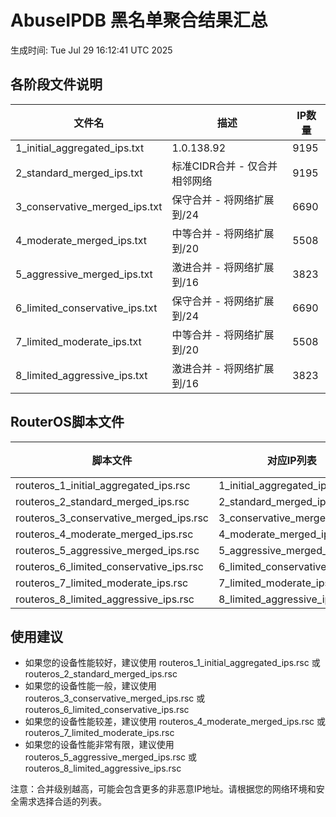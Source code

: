 # AbuseIPDB 黑名单聚合结果汇总
生成时间: Tue Jul 29 16:12:41 UTC 2025

## 各阶段文件说明

| 文件名 | 描述 | IP数量 |
|--------|------|--------|
| 1_initial_aggregated_ips.txt | 1.0.138.92 | 9195 |
| 2_standard_merged_ips.txt | 标准CIDR合并 - 仅合并相邻网络 | 9195 |
| 3_conservative_merged_ips.txt | 保守合并 - 将网络扩展到/24 | 6690 |
| 4_moderate_merged_ips.txt | 中等合并 - 将网络扩展到/20 | 5508 |
| 5_aggressive_merged_ips.txt | 激进合并 - 将网络扩展到/16 | 3823 |
| 6_limited_conservative_ips.txt | 保守合并 - 将网络扩展到/24 | 6690 |
| 7_limited_moderate_ips.txt | 中等合并 - 将网络扩展到/20 | 5508 |
| 8_limited_aggressive_ips.txt | 激进合并 - 将网络扩展到/16 | 3823 |

## RouterOS脚本文件

| 脚本文件 | 对应IP列表 | IP数量 |
|----------|------------|--------|
| routeros_1_initial_aggregated_ips.rsc | 1_initial_aggregated_ips.txt | 9195 |
| routeros_2_standard_merged_ips.rsc | 2_standard_merged_ips.txt | 9195 |
| routeros_3_conservative_merged_ips.rsc | 3_conservative_merged_ips.txt | 6690 |
| routeros_4_moderate_merged_ips.rsc | 4_moderate_merged_ips.txt | 5508 |
| routeros_5_aggressive_merged_ips.rsc | 5_aggressive_merged_ips.txt | 3823 |
| routeros_6_limited_conservative_ips.rsc | 6_limited_conservative_ips.txt | 6690 |
| routeros_7_limited_moderate_ips.rsc | 7_limited_moderate_ips.txt | 5508 |
| routeros_8_limited_aggressive_ips.rsc | 8_limited_aggressive_ips.txt | 3823 |

## 使用建议

- 如果您的设备性能较好，建议使用 routeros_1_initial_aggregated_ips.rsc 或 routeros_2_standard_merged_ips.rsc
- 如果您的设备性能一般，建议使用 routeros_3_conservative_merged_ips.rsc 或 routeros_6_limited_conservative_ips.rsc
- 如果您的设备性能较差，建议使用 routeros_4_moderate_merged_ips.rsc 或 routeros_7_limited_moderate_ips.rsc
- 如果您的设备性能非常有限，建议使用 routeros_5_aggressive_merged_ips.rsc 或 routeros_8_limited_aggressive_ips.rsc

注意：合并级别越高，可能会包含更多的非恶意IP地址。请根据您的网络环境和安全需求选择合适的列表。
